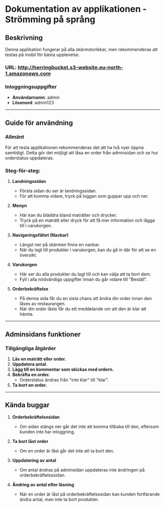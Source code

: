 # Dokumentation av applikationen - Strömming på språng

## Beskrivning
Denna applikation fungerar på alla skärmstorlekar, men rekommenderas att testas på mobil för bästa upplevelse.

### URL: http://herringbucket.s3-website.eu-north-1.amazonaws.com


### Inloggningsuppgifter
- **Användarnamn**: admin  
- **Lösenord**: admin123

---

## Guide för användning

### Allmänt
För att testa applikationen rekommenderas det att ha två vyer öppna samtidigt. Detta gör det möjligt att låsa en order från adminsidan och se hur orderstatus uppdateras.

### Steg-för-steg:
1. **Landningssidan**  
   - Första sidan du ser är landningssidan.  
   - För att komma vidare, tryck på loggan som guppar upp och ner.

2. **Menyn**  
   - Här kan du bläddra bland maträtter och drycker.  
   - Tryck på en maträtt eller dryck för att få mer information och lägga till i varukorgen.

3. **Navigeringsfältet (Navbar)**  
   - Längst ner på skärmen finns en navbar.  
   - När du lagt till produkter i varukorgen, kan du gå in där för att se en översikt.

4. **Varukorgen**  
   - Här ser du alla produkter du lagt till och kan välja att ta bort dem.  
   - Fyll i alla nödvändiga uppgifter innan du går vidare till "Beställ".  

5. **Orderbekräftelse**  
   - På denna sida får du en sista chans att ändra din order innan den låses av restaurangen.  
   - När din order låsts får du ett meddelande om att den är klar att hämta.

---

## Adminsidans funktioner

### Tillgängliga åtgärder
1. **Lås en maträtt eller order.**  
2. **Uppdatera antal.**  
3. **Lägg till en kommentar som skickas med ordern.**  
4. **Bekräfta en order.**  
   - Orderstatus ändras från "inte klar" till "klar".  
5. **Ta bort en order.**

---

## Kända buggar

1. **Orderbekräftelsesidan**  
   - Om sidan stängs ner går det inte att komma tillbaka till den, eftersom kunden inte har inloggning.

2. **Ta bort låst order**  
   - Om en order är låst går det inte att ta bort den.

3. **Uppdatering av antal**  
   - Om antal ändras på adminsidan uppdateras inte ändringen på orderbekräftelsesidan.

4. **Ändring av antal efter låsning**  
   - När en order är låst på orderbekräftelsesidan kan kunden fortfarande ändra antal, men inte ta bort produkter.

